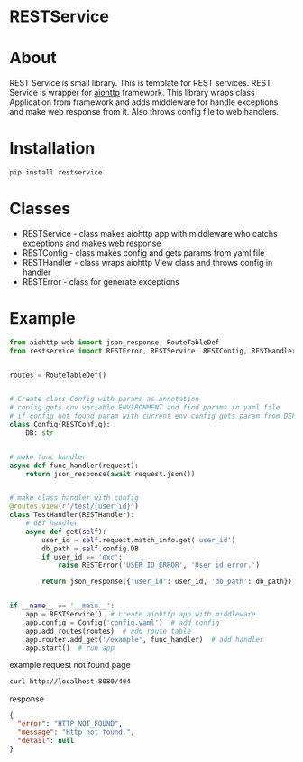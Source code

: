 RESTService
=====

# About
REST Service is small library.
This is template for REST services.
REST Service is wrapper for [aiohttp](https://github.com/aio-libs/aiohttp) framework.
This library wraps class Application from framework and adds middleware for handle exceptions and make web response from it.
Also throws config file to web handlers. 

# Installation

```bash
pip install restservice
```

# Classes

- RESTService - class makes aiohttp app with middleware who catchs exceptions and makes web response 
- RESTConfig - class makes config and gets params from yaml file
- RESTHandler - class wraps aiohttp View class and throws config in handler
- RESTError - class for generate exceptions

# Example

```python
from aiohttp.web import json_response, RouteTableDef
from restservice import RESTError, RESTService, RESTConfig, RESTHandler


routes = RouteTableDef()


# Create class Config with params as annotation
# config gets env variable ENVIRONMENT and find params in yaml file
# if config not found param with current env config gets param from DEFAULT or return None
class Config(RESTConfig):
    DB: str


# make func handler
async def func_handler(request):
    return json_response(await request.json())


# make class handler with config
@routes.view(r'/test/{user_id}')
class TestHandler(RESTHandler):
    # GET handler
    async def get(self):
        user_id = self.request.match_info.get('user_id')
        db_path = self.config.DB
        if user_id == 'exc':
            raise RESTError('USER_ID_ERROR', 'User id error.')

        return json_response({'user_id': user_id, 'db_path': db_path})


if __name__ == '__main__':
    app = RESTService()  # create aiohttp app with middleware
    app.config = Config('config.yaml')  # add config
    app.add_routes(routes)  # add route table
    app.router.add_get('/example', func_handler)  # add handler
    app.start()  # run app

```

example request not found page

```bash
curl http://localhost:8080/404
```

response

```json
{
  "error": "HTTP_NOT_FOUND",
  "message": "Http not found.",
  "detail": null
}
```
